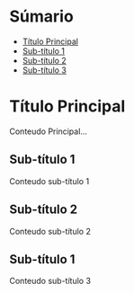 # Súmario
- [Título Principal](#titulo-principal)
- [Sub-título 1](#subtitulo-1)
- [Sub-título 2](#subtitulo-2)
- [Sub-título 3](#subtitulo-3)

# Título Principal 
Conteudo Principal...

## Sub-título 1
Conteudo sub-título 1

## Sub-título 2
Conteudo sub-título 2

## Sub-título 1
Conteudo sub-título 3
